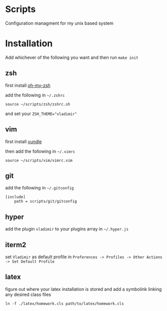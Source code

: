 # Scripts

Configuration managment for my unix based system

# Installation
Add whichever of the following you want and then run `make init`

## zsh
first install [oh-my-zsh](https://github.com/robbyrussell/oh-my-zsh)

add the following in `~/.zshrc`
```
source ~/scripts/zsh/zshrc.sh
```

and set your `ZSH_THEME="vladimir"`

## vim
first install [vundle](https://github.com/VundleVim/Vundle.vim)

then add the following in `~/.vimrc`
```
source ~/scripts/vim/vimrc.vim
```

## git
add the following in `~/.gitconfig`
```
[include]
	path = scripts/git/gitconfig
```

## hyper
add the plugin `vladimir` to your plugins array in `~/.hyper.js`

## iterm2
set `Vladimir` as default profile in `Preferences -> Profiles -> Other Actions -> Set Default Profile`

## latex
figure out where your latex installation is stored and add a symbolink linking any desired class files
```
ln -f ./latex/homework.cls path/to/latex/homework.cls
```